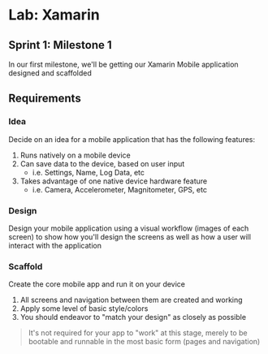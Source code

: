 # Lab: Xamarin

## Sprint 1: Milestone 1

In our first milestone, we'll be getting our Xamarin Mobile application designed and scaffolded

## Requirements

### Idea

Decide on an idea for a mobile application that has the following features:

1. Runs natively on a mobile device
1. Can save data to the device, based on user input
   - i.e. Settings, Name, Log Data, etc
1. Takes advantage of one native device hardware feature
   - i.e. Camera, Accelerometer,  Magnitometer, GPS, etc

### Design

Design your mobile application using a visual workflow (images of each screen) to show how you'll design the screens as well as how a user will interact with the application

### Scaffold

Create the core mobile app and run it on your device

1. All screens and navigation between them are created and working
1. Apply some level of basic style/colors
1. You should endeavor to "match your design" as closely as possible

> It's not required for your app to "work" at this stage, merely to be bootable and runnable in the most basic form (pages and navigation)

